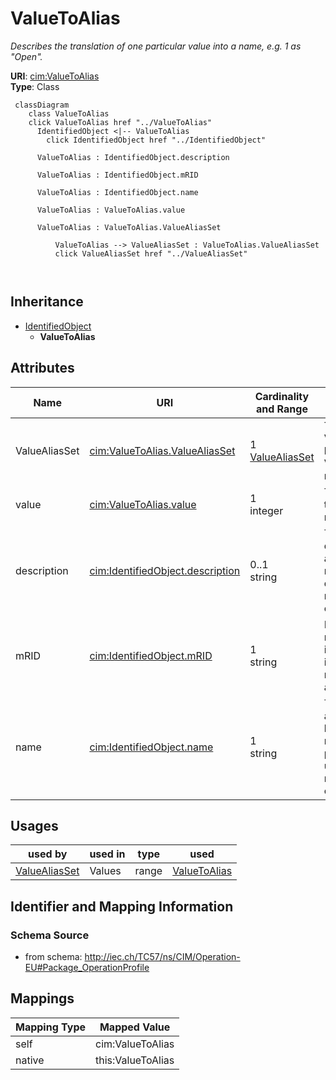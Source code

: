 # ValueToAlias


_Describes the translation of one particular value into a name, e.g. 1 as "Open"._





**URI**: [cim:ValueToAlias](http://iec.ch/TC57/CIM100#ValueToAlias)<br />
**Type**: Class




```mermaid
 classDiagram
    class ValueToAlias
    click ValueToAlias href "../ValueToAlias"
      IdentifiedObject <|-- ValueToAlias
        click IdentifiedObject href "../IdentifiedObject"
      
      ValueToAlias : IdentifiedObject.description
        
      ValueToAlias : IdentifiedObject.mRID
        
      ValueToAlias : IdentifiedObject.name
        
      ValueToAlias : ValueToAlias.value
        
      ValueToAlias : ValueToAlias.ValueAliasSet
        
          ValueToAlias --> ValueAliasSet : ValueToAlias.ValueAliasSet
          click ValueAliasSet href "../ValueAliasSet"
        
      
```





## Inheritance
* [IdentifiedObject](IdentifiedObject.md)
    * **ValueToAlias**



## Attributes


| Name | URI | Cardinality and Range | Description | Inheritance |
| ---  | --- | --- | --- | --- |
| ValueAliasSet | [cim:ValueToAlias.ValueAliasSet](http://iec.ch/TC57/CIM100#ValueToAlias.ValueAliasSet) | 1 <br />  [ValueAliasSet](ValueAliasSet.md)  | The ValueAliasSet having the ValueToAlias mappings | direct |
| value | [cim:ValueToAlias.value](http://iec.ch/TC57/CIM100#ValueToAlias.value) | 1 <br />  integer  | The value that is mapped | direct |
| description | [cim:IdentifiedObject.description](http://iec.ch/TC57/CIM100#IdentifiedObject.description) | 0..1 <br />  string  | The description is a free human readable text describing or naming the object | [IdentifiedObject](IdentifiedObject.md) |
| mRID | [cim:IdentifiedObject.mRID](http://iec.ch/TC57/CIM100#IdentifiedObject.mRID) | 1 <br />  string  | Master resource identifier issued by a model authority | [IdentifiedObject](IdentifiedObject.md) |
| name | [cim:IdentifiedObject.name](http://iec.ch/TC57/CIM100#IdentifiedObject.name) | 1 <br />  string  | The name is any free human readable and possibly non unique text naming the o... | [IdentifiedObject](IdentifiedObject.md) |





## Usages

| used by | used in | type | used |
| ---  | --- | --- | --- |
| [ValueAliasSet](ValueAliasSet.md) | Values | range | [ValueToAlias](ValueToAlias.md) |






## Identifier and Mapping Information







### Schema Source


* from schema: http://iec.ch/TC57/ns/CIM/Operation-EU#Package_OperationProfile





## Mappings

| Mapping Type | Mapped Value |
| ---  | ---  |
| self | cim:ValueToAlias |
| native | this:ValueToAlias |




